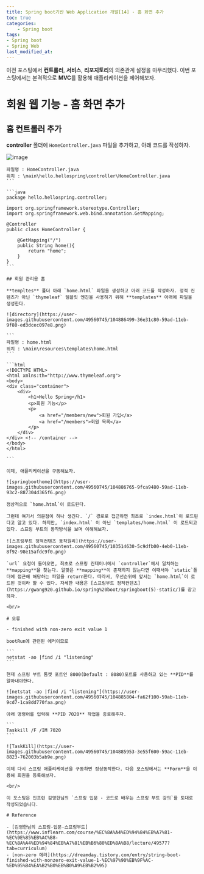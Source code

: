 ```yaml
---
title: Spring boot기반 Web Application 개발[14] - 홈 화면 추가
toc: true
categories:	
    - Spring boot
tags:
- Spring boot
- Spring Web
last_modified_at: 
---
```


 이전 포스팅에서 **컨트롤러**, **서비스**, **리포지토리**의 의존관계 설정을 마무리했다. 이번 포스팅에서는 본격적으로 **MVC**를 활용해 애플리케이션을 제어해보자. 

# 회원 웹 기능 - 홈 화면 추가

## 홈 컨트롤러 추가

**controller** 폴더에 `HomeController.java` 파일을 추가하고, 아래 코드를 작성하자.

![image](https://user-images.githubusercontent.com/49560745/104886559-50846400-59ad-11eb-820b-13d2ff0ce647.png)

````
파일명 : HomeController.java
위치 : \main\hello.hellospring\controller\HomeController.java
```

```java
package hello.hellospring.controller;

import org.springframework.stereotype.Controller;
import org.springframework.web.bind.annotation.GetMapping;

@Controller
public class HomeController {

    @GetMapping("/")
    public String home(){
        return "home";
    }
}
```

## 회원 관리용 홈

**templtes** 폴더 아래 `home.html` 파일을 생성하고 아래 코드를 작성하자. 정적 컨텐츠가 아닌 `thymeleaf` 템플릿 엔진을 사용하기 위해 **templates** 아래에 파일을 생성한다.

![directory](https://user-images.githubusercontent.com/49560745/104886499-36e31c80-59ad-11eb-9f80-ed3dcec097e8.png)

```
파일명 : home.html
위치 : \main\resources\templates\home.html
```

```html
<!DOCTYPE HTML>
<html xmlns:th="http://www.thymeleaf.org">
<body>
<div class="container">
    <div>
        <h1>Hello Spring</h1>
        <p>회원 기능</p>
        <p>
            <a href="/members/new">회원 가입</a>
            <a href="/members">회원 목록</a>
        </p>
    </div>
</div> <!-- /container -->
</body>
</html>

```

이제, 애플리케이션을 구동해보자.

![springboothome](https://user-images.githubusercontent.com/49560745/104886765-9fca9480-59ad-11eb-93c2-887304d365f6.png)

정상적으로 `home.html`이 로드된다. 

그런데 여기서 의문점이 하나 생긴다. `/` 경로로 접근하면 최초로 `index.html`이 로드된다고 알고 있다. 하지만, `index.html` 이 아닌 `templates/home.html` 이 로드되고 있다. 스프링 부트의 동작방식을 보며 이해해보자.

![스프링부트 정적컨텐츠 동작원리](https://user-images.githubusercontent.com/49560745/103514630-5c9dfb00-4eb0-11eb-8f92-98e15afdc9f0.png)

`url` 요청이 들어오면, 최초로 스프링 컨테이너에서 `controller`에서 일치하는 **mapping**을 찾는다. 알맞은 **mapping**이 존재하지 않는다면 이때서야 `static`폴더에 접근해 해당하는 파일을 return한다. 따라서, 우선순위에 앞서는 `home.html`이 로드된 것이라 할 수 있다. 자세한 내용은 [스프링부트 정적컨텐츠](https://gwang920.github.io/spring%20boot/springboot(5)-static/)를 참고하자.

<br/>

# 오류

- finished with non-zero exit value 1

bootRun에 관련된 에러이므로

```
netstat -ao |find /i "listening"
```

현재 스프링 부트 톰캣 포트인 8000(Default : 8080)포트를 사용하고 있는 **PID**를 알아내야한다.

![netstat -ao |find /i "listening"](https://user-images.githubusercontent.com/49560745/104885804-fa62f100-59ab-11eb-9cd7-1ca8dd770faa.png)

아래 명령어를 입력해 **PID 7020** 작업을 종료해주자.

```
Taskkill /F /IM 7020
```

![TaskKill](https://user-images.githubusercontent.com/49560745/104885953-3e55f600-59ac-11eb-8823-762003b5ab9e.png)

이제 다시 스프링 애플리케이션을 구동하면 정상동작한다. 다음 포스팅에서는 **Form**을 이용해 회원을 등록해보자.

<br/>

이 포스팅은 인프런 김영한님의 `스프링 입문 - 코드로 배우는 스프링 부트 강의`를 토대로 작성되었습니다.

# Reference

- [김영한님의 스프링-입문-스프링부트](https://www.inflearn.com/course/%EC%8A%A4%ED%94%84%EB%A7%81-%EC%9E%85%EB%AC%B8-%EC%8A%A4%ED%94%84%EB%A7%81%EB%B6%80%ED%8A%B8/lecture/49577?tab=curriculum)
- [non-zero 에러](https://dreamday.tistory.com/entry/string-boot-finished-with-nonzero-exit-value-1-%EC%97%90%EB%9F%AC-%ED%95%B4%EA%B2%B0%EB%B0%A9%EB%B2%95)

